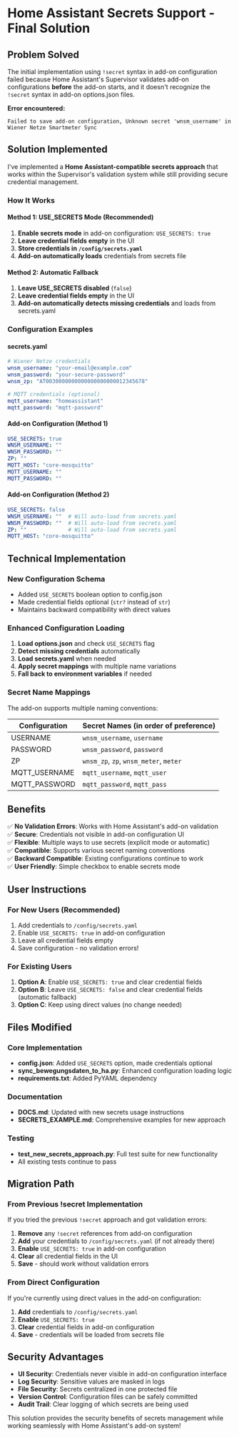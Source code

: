 # Home Assistant Secrets Support - Final Solution

## Problem Solved

The initial implementation using `!secret` syntax in add-on configuration failed because Home Assistant's Supervisor validates add-on configurations **before** the add-on starts, and it doesn't recognize the `!secret` syntax in add-on options.json files.

**Error encountered:**
```
Failed to save add-on configuration, Unknown secret 'wnsm_username' in Wiener Netze Smartmeter Sync
```

## Solution Implemented

I've implemented a **Home Assistant-compatible secrets approach** that works within the Supervisor's validation system while still providing secure credential management.

### How It Works

#### Method 1: USE_SECRETS Mode (Recommended)
1. **Enable secrets mode** in add-on configuration: `USE_SECRETS: true`
2. **Leave credential fields empty** in the UI
3. **Store credentials in `/config/secrets.yaml`**
4. **Add-on automatically loads** credentials from secrets file

#### Method 2: Automatic Fallback
1. **Leave USE_SECRETS disabled** (`false`)
2. **Leave credential fields empty** in the UI  
3. **Add-on automatically detects missing credentials** and loads from secrets.yaml

### Configuration Examples

#### secrets.yaml
```yaml
# Wiener Netze credentials
wnsm_username: "your-email@example.com"
wnsm_password: "your-secure-password"
wnsm_zp: "AT0030000000000000000000012345678"

# MQTT credentials (optional)
mqtt_username: "homeassistant"
mqtt_password: "mqtt-password"
```

#### Add-on Configuration (Method 1)
```yaml
USE_SECRETS: true
WNSM_USERNAME: ""
WNSM_PASSWORD: ""
ZP: ""
MQTT_HOST: "core-mosquitto"
MQTT_USERNAME: ""
MQTT_PASSWORD: ""
```

#### Add-on Configuration (Method 2)
```yaml
USE_SECRETS: false
WNSM_USERNAME: ""  # Will auto-load from secrets.yaml
WNSM_PASSWORD: ""  # Will auto-load from secrets.yaml
ZP: ""             # Will auto-load from secrets.yaml
MQTT_HOST: "core-mosquitto"
```

## Technical Implementation

### New Configuration Schema
- Added `USE_SECRETS` boolean option to config.json
- Made credential fields optional (`str?` instead of `str`)
- Maintains backward compatibility with direct values

### Enhanced Configuration Loading
1. **Load options.json** and check `USE_SECRETS` flag
2. **Detect missing credentials** automatically
3. **Load secrets.yaml** when needed
4. **Apply secret mappings** with multiple name variations
5. **Fall back to environment variables** if needed

### Secret Name Mappings
The add-on supports multiple naming conventions:

| Configuration | Secret Names (in order of preference) |
|---------------|---------------------------------------|
| USERNAME | `wnsm_username`, `username` |
| PASSWORD | `wnsm_password`, `password` |
| ZP | `wnsm_zp`, `zp`, `wnsm_meter`, `meter` |
| MQTT_USERNAME | `mqtt_username`, `mqtt_user` |
| MQTT_PASSWORD | `mqtt_password`, `mqtt_pass` |

## Benefits

✅ **No Validation Errors**: Works with Home Assistant's add-on validation  
✅ **Secure**: Credentials not visible in add-on configuration UI  
✅ **Flexible**: Multiple ways to use secrets (explicit mode or automatic)  
✅ **Compatible**: Supports various secret naming conventions  
✅ **Backward Compatible**: Existing configurations continue to work  
✅ **User Friendly**: Simple checkbox to enable secrets mode  

## User Instructions

### For New Users (Recommended)
1. Add credentials to `/config/secrets.yaml`
2. Enable `USE_SECRETS: true` in add-on configuration
3. Leave all credential fields empty
4. Save configuration - no validation errors!

### For Existing Users
1. **Option A**: Enable `USE_SECRETS: true` and clear credential fields
2. **Option B**: Leave `USE_SECRETS: false` and clear credential fields (automatic fallback)
3. **Option C**: Keep using direct values (no change needed)

## Files Modified

### Core Implementation
- **config.json**: Added `USE_SECRETS` option, made credentials optional
- **sync_bewegungsdaten_to_ha.py**: Enhanced configuration loading logic
- **requirements.txt**: Added PyYAML dependency

### Documentation
- **DOCS.md**: Updated with new secrets usage instructions
- **SECRETS_EXAMPLE.md**: Comprehensive examples for new approach

### Testing
- **test_new_secrets_approach.py**: Full test suite for new functionality
- All existing tests continue to pass

## Migration Path

### From Previous !secret Implementation
If you tried the previous `!secret` approach and got validation errors:

1. **Remove** any `!secret` references from add-on configuration
2. **Add** your credentials to `/config/secrets.yaml` (if not already there)
3. **Enable** `USE_SECRETS: true` in add-on configuration
4. **Clear** all credential fields in the UI
5. **Save** - should work without validation errors

### From Direct Configuration
If you're currently using direct values in the add-on configuration:

1. **Add** credentials to `/config/secrets.yaml`
2. **Enable** `USE_SECRETS: true`
3. **Clear** credential fields in add-on configuration
4. **Save** - credentials will be loaded from secrets file

## Security Advantages

- **UI Security**: Credentials never visible in add-on configuration interface
- **Log Security**: Sensitive values are masked in logs
- **File Security**: Secrets centralized in one protected file
- **Version Control**: Configuration files can be safely committed
- **Audit Trail**: Clear logging of which secrets are being used

This solution provides the security benefits of secrets management while working seamlessly with Home Assistant's add-on system!